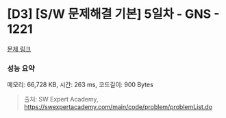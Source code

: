 # [D3] [S/W 문제해결 기본] 5일차 - GNS - 1221 

[문제 링크](https://swexpertacademy.com/main/code/problem/problemDetail.do?contestProbId=AV14jJh6ACYCFAYD) 

### 성능 요약

메모리: 66,728 KB, 시간: 263 ms, 코드길이: 900 Bytes



> 출처: SW Expert Academy, https://swexpertacademy.com/main/code/problem/problemList.do